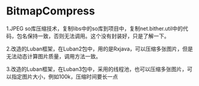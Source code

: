 # BitmapCompress

1.JPEG so库压缩技术，复制libs中的so库到项目中，复制net.bither.util中的代码，包名保持一致，否则无法调用。这个没有封装好，只是了解一下。


2.改造的Luban框架，在Luban2包中，用的是Rxjava，可以压缩多张图片，但是无法动态计算图片质量，调用方法一致。


3.改造的Luban框架，在Luban3包中，采用的线程池，也可以压缩多张图片，可以指定图片大小，例如100k，压缩时间要长一点

